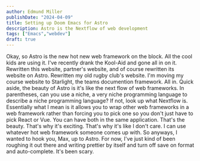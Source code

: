 ```yaml
---
author: Edmund Miller
publishDate: "2024-04-09"
title: Setting up Doom Emacs for Astro
description: Astro is the Nextflow of web development
tags: ["Emacs","webdev"]
draft: true
---
```

Okay, so Astro is the new hot new web framework on the block. All the cool kids are using it. I've recently drank the Kool-Aid and gone all in on it. Rewritten this website, partner's website, and of course rewritten its website on Astro. Rewritten my old rugby club's website. I'm moving my course website to Starlight, the teams documention framework. All in. Quick aside, the beauty of Astro is it's like the next flow of web frameworks. In parentheses, can you use a niche, a very niche programming language to describe a niche programming language? If not, look up what Nextflow is. Essentially what I mean is it allows you to wrap other web frameworks in a web framework rather than forcing you to pick one so you don't just have to pick React or Vue. You can have both in the same application. That's the beauty. That's why it's exciting. That's why it's like I don't care. I can use whatever hot web framework someone comes up with. So anyways, I wanted to hook you, Max, up to Astro. For now, I've just kind of been roughing it out there and writing prettier by itself and turn off save on format and auto-complete. It's been scary.

